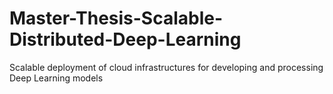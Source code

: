 # Master-Thesis-Scalable-Distributed-Deep-Learning
Scalable deployment of cloud infrastructures for developing and processing Deep Learning models

